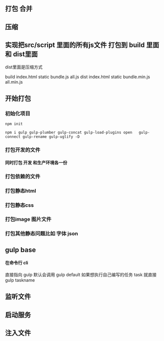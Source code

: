 ## 打包 合并
## 压缩
## 

## 实现把src/script 里面的所有js文件 打包到 build 里面 和 dist里面

dist里面是压缩方式

build
  index.html
  static
    bundle.js
    all.js
dist
  index.html
  static
    bundle.min.js
    all.min.js

## 开始打包
### 初始化项目
```
npm init

npm i gulp gulp-plumber gulp-concat gulp-load-plugins open   gulp-connect gulp-rename gulp-uglify -D

```
### 打包开发的文件
#### 同时打包 开发 和生产环境各一份
### 打包依赖的文件
### 打包静态html
### 打包静态css
### 打包image 图片文件
### 打包其他静态问题比如 字体 json


## gulp base

#### 在命令行 cli

直接指向 gulp 默认会调用 gulp default 
如果想执行自己编写的任务 task 就直接 gulp taskname


## 监听文件

## 启动服务

## 注入文件